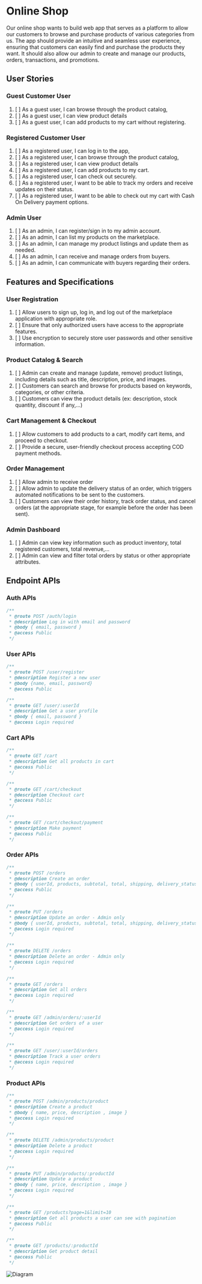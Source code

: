 # Online Shop

Our online shop wants to build web app that serves as a platform to allow our customers to browse and purchase products of various categories from us. The app should provide an intuitive and seamless user experience, ensuring that customers can easily find and purchase the products they want. It should also allow our admin to create and manage our products, orders, transactions, and promotions.

## User Stories

### Guest Customer User

1. [ ] As a guest user, I can browse through the product catalog,
2. [ ] As a guest user, I can view product details
3. [ ] As a guest user, I can add products to my cart without registering.

### Registered Customer User

1. [ ] As a registered user, I can log in to the app,
2. [ ] As a registered user, I can browse through the product catalog,
3. [ ] As a registered user, I can view product details
4. [ ] As a registered user, I can add products to my cart.
5. [ ] As a registered user, I can check out securely.
6. [ ] As a registered user, I want to be able to track my orders and receive updates on their status.
7. [ ] As a registered user, I want to be able to check out my cart with Cash On Delivery payment options.

### Admin User

1. [ ] As an admin, I can register/sign in to my admin account.
2. [ ] As an admin, I can list my products on the marketplace.
3. [ ] As an admin, I can manage my product listings and update them as needed.
4. [ ] As an admin, I can receive and manage orders from buyers.
5. [ ] As an admin, I can communicate with buyers regarding their orders.

## Features and Specifications

### User Registration

1. [ ] Allow users to sign up, log in, and log out of the marketplace application with appropriate role.
2. [ ] Ensure that only authorized users have access to the appropriate features.
3. [ ] Use encryption to securely store user passwords and other sensitive information.

### Product Catalog & Search

1. [ ] Admin can create and manage (update, remove) product listings, including details such as title, description, price, and images.
2. [ ] Customers can search and browse for products based on keywords, categories, or other criteria.
3. [ ] Customers can view the product details (ex: description, stock quantity, discount if any,…)

### Cart Management & Checkout

1. [ ] Allow customers to add products to a cart, modify cart items, and proceed to checkout.
2. [ ] Provide a secure, user-friendly checkout process accepting COD payment methods.

### Order Management

1. [ ] Allow admin to receive order
2. [ ] Allow admin to update the delivery status of an order, which triggers automated notifications to be sent to the customers.
3. [ ] Customers can view their order history, track order status, and cancel orders (at the appropriate stage, for example before the order has been sent).

### Admin Dashboard

1. [ ] Admin can view key information such as product inventory, total registered customers, total revenue,…
2. [ ] Admin can view and filter total orders by status or other appropriate attributes.

## Endpoint APIs

### Auth APIs

```javascript
/**
 * @route POST /auth/login
 * @description Log in with email and password
 * @body { email, password }
 * @access Public
 */
```

### User APIs

```javascript
/**
 * @route POST /user/register
 * @description Register a new user
 * @body {name, email, password}
 * @access Public
```

```javascript
/**
 * @route GET /user/:userId
 * @description Get a user profile
 * @body { email, password }
 * @access Login required
```

### Cart APIs

```javascript
/**
 * @route GET /cart
 * @description Get all products in cart
 * @access Public
 */
```

```javascript
/**
 * @route GET /cart/checkout
 * @description Checkout cart
 * @access Public
 */
```

```javascript
/**
 * @route GET /cart/checkout/payment
 * @description Make payment
 * @access Public
 */
```

### Order APIs

```javascript
/**
 * @route POST /orders
 * @description Create an order
 * @body { userId, products, subtotal, total, shipping, delivery_status, payment_status }
 * @access Public
 */
```

```javascript
/**
 * @route PUT /orders
 * @description Update an order - Admin only
 * @body { userId, products, subtotal, total, shipping, delivery_status, payment_status }
 * @access Login required
 */
```

```javascript
/**
 * @route DELETE /orders
 * @description Delete an order - Admin only
 * @access Login required
 */
```

```javascript
/**
 * @route GET /orders
 * @description Get all orders
 * @access Login required
 */
```

```javascript
/**
 * @route GET /admin/orders/:userId
 * @description Get orders of a user
 * @access Login required
 */
```

```javascript
/**
 * @route GET /user/:userId/orders
 * @description Track a user orders
 * @access Login required
 */
```

### Product APIs

```javascript
/**
 * @route POST /admin/products/product
 * @description Create a product
 * @body { name, price, description , image }
 * @access Login required
 */
```

```javascript
/**
 * @route DELETE /admin/products/product
 * @description Delete a product
 * @access Login required
 */
```

```javascript
/**
 * @route PUT /admin/products/:productId
 * @description Update a product
 * @body { name, price, description , image }
 * @access Login required
 */
```

```javascript
/**
 * @route GET /products?page=1&limit=10
 * @description Get all products a user can see with pagination
 * @access Public
 */
```

```javascript
/**
 * @route GET /products/:productId
 * @description Get product detail
 * @access Public
 */
```

![Diagram](./onlineShop_diagram.drawio.png)
